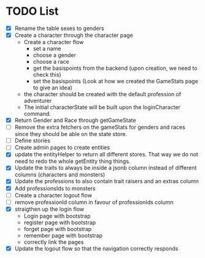 # TODO List 

- [x] Rename the table sexes to genders
- [x] Create a character through the character page
  - Create a character flow
    - set a name
    - choose a gender
    - choose a race
    - get the basispoints from the backend (upon creation, we need to check this)
    - set the basispoints (Look at how we created the GameStats page to give an idea)
  - the character should be created with the default profession of adventurer
  - The initial characterState will be built upon the loginCharacter command.
- [x] Return Gender and Race through getGameState
- [ ] Remove the extra fetchers on the gameStats for genders and races since they should be able on the state store.
- [ ] Define stories
- [ ] Create admin pages to create entities
- [x] update the entityHelper to return all different stores. That way we do not need to redo the whole getEntity thing things.
- [x] Update the traits to always be inside a jsonb column instead of different columns (characters and monsters)
- [x] Update the professions to also contain trait raisers and an extras column
- [x] Add professionsIds to monsters
- [ ] Create a character logout flow
- [ ] remove professionId column in favour of professionIds column
- [x] straigthen up the login flow
  - Login page with bootstrap
  - register page with bootstrap
  - forget page with bootstrap
  - remember page with bootstrap
  - correctly link the pages
- [x] Update the logout flow so that the navigation correctly responds